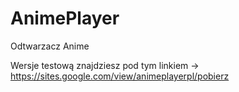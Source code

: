 # AnimePlayer
Odtwarzacz Anime

Wersje testową znajdziesz pod tym linkiem -> https://sites.google.com/view/animeplayerpl/pobierz
